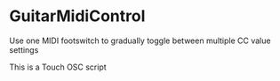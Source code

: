 # GuitarMidiControl
Use one MIDI footswitch to gradually toggle between multiple CC value settings

This is a Touch OSC script
